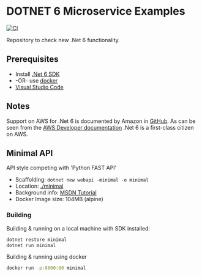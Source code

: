 # DOTNET 6 Microservice Examples 

[![CI](https://github.com/pbronneberg/dotnet6-microservice/actions/workflows/CI.yml/badge.svg)](https://github.com/pbronneberg/dotnet6-microservice/actions/workflows/CI.yml)

Repository to check new .Net 6 functionality.

## Prerequisites

- Install [.Net 6 SDK](https://dotnet.microsoft.com/en-us/download/dotnet/6.0)
- -OR- use [docker](https://hub.docker.com/_/microsoft-dotnet-aspnet)
- [Visual Studio Code](https://code.visualstudio.com/)

## Notes

Support on AWS for .Net 6 is documented by Amazon in [GitHub](https://github.com/aws-samples/aws-net-guides/tree/master/RuntimeSupport/dotnet6).
As can be seen from the [AWS Developer documentation](https://aws.amazon.com/blogs/developer/net-6-on-aws/) .Net 6 is a first-class citizen on AWS. 

## Minimal API

API style competing with 'Python FAST API'

- Scaffolding: `dotnet new webapi -minimal -o minimal`
- Location: [./minimal](minimal)
- Background info: [MSDN Tutorial](https://docs.microsoft.com/en-us/aspnet/core/tutorials/min-web-api?view=aspnetcore-6.0&tabs=visual-studio)
- Docker Image size: 104MB (alpine)

### Building

Building & running on a local machine with SDK installed:
```BASH
dotnet restore minimal
dotnet run minimal
```

Building & running using docker
```BASH
docker run -p:8000:80 minimal
```